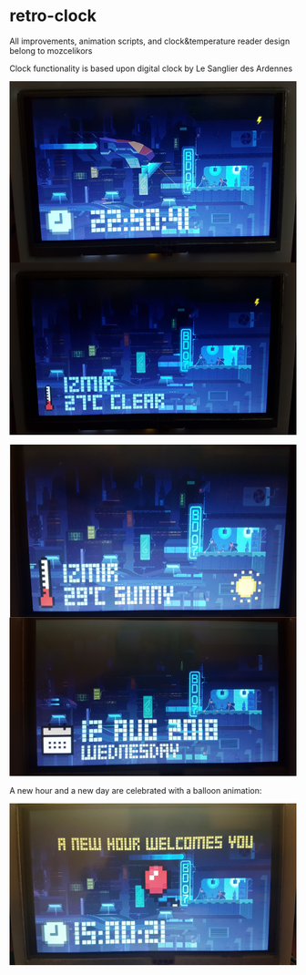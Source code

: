retro-clock
=============

All improvements, animation scripts, and clock&temperature reader design belong to mozcelikors

Clock functionality is based upon digital clock by Le Sanglier des Ardennes


![retro-clock screenshot](https://raw.githubusercontent.com/mozcelikors/retro-clock/master/screenshots/screenshots.png)

![retro-clock screenshot](https://raw.githubusercontent.com/mozcelikors/retro-clock/master/screenshots/screenshots2.png)


A new hour and a new day are celebrated with a balloon animation:

![retro-clock screenshot](https://raw.githubusercontent.com/mozcelikors/retro-clock/master/screenshots/screenshots3.png)

